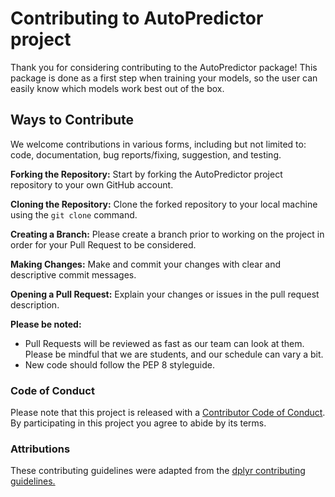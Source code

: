 # Contributing to AutoPredictor project

Thank you for considering contributing to the AutoPredictor package! This package is done as a first step when training your models, so the user can easily know which models work best out of the box.

## Ways to Contribute

We welcome contributions in various forms, including but not limited to: code, documentation, bug reports/fixing, suggestion, and testing.

**Forking the Repository:** Start by forking the AutoPredictor project repository to your own GitHub account.

**Cloning the Repository:** Clone the forked repository to your local machine using the `git clone` command.

**Creating a Branch:** Please create a branch prior to working on the project in order for your Pull Request to be considered.

**Making Changes:** Make and commit your changes with clear and descriptive commit messages.

**Opening a Pull Request:** Explain your changes or issues in the pull request description.

**Please be noted:**

-   Pull Requests will be reviewed as fast as our team can look at them. Please be mindful that we are students, and our schedule can vary a bit.
-   New code should follow the PEP 8 styleguide.

### Code of Conduct

Please note that this project is released with a [Contributor Code of Conduct](https://github.com/UBC-MDS/autopredictor/blob/main/CONDUCT.md). By participating in this project you agree to abide by its terms.

### Attributions

These contributing guidelines were adapted from the [dplyr contributing guidelines.](https://github.com/tidyverse/dplyr/blob/main/.github/CONTRIBUTING.md)
